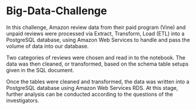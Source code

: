 # Big-Data-Challenge

In this challenge, Amazon review data from their paid program (Vine) and unpaid reviews were processed via Extract, Transform, Load (ETL) into a PostgreSQL database, using Amazon Web Services to handle and pass the volume of data into our database. 

Two categories of reviews were chosen and read in to the notebook. The data was then cleaned, or transformed, based on the schema table setups given in the SQL document. 

Once the tables were cleaned and transformed, the data was written into a PostgreSQL database using Amazon Web Services RDS. At this stage, further analysis can be conducted according to the questions of the investigators. 
